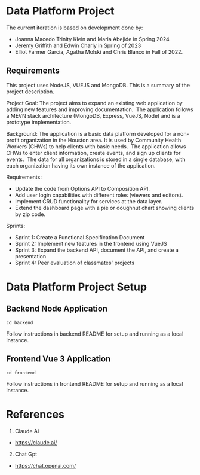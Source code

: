# Data Platform Project

The current iteration is based on development done by:
* Joanna Macedo Trinity Klein and Maria Abejide in Spring 2024
* Jeremy Griffith and Edwin Charly in Spring of 2023
* Elliot Farmer Garcia, Agatha	Molski and Chris Blanco in Fall of 2022.

## Requirements

This project uses NodeJS, VUEJS and MongoDB. This is a summary of the project description. 

Project Goal: The project aims to expand an existing web application by adding new features and improving documentation. ​ The application follows a MEVN stack architecture (MongoDB, Express, VueJS, Node) and is a prototype implementation. ​

Background: The application is a basic data platform developed for a non-profit organization in the Houston area. ​It is used by Community Health Workers (CHWs) to help clients with basic needs. ​ The application allows CHWs to enter client information, create events, and sign up clients for events. ​ The data for all organizations is stored in a single database, with each organization having its own instance of the application. ​

Requirements:
- Update the code from Options API to Composition API. ​
- Add user login capabilities with different roles (viewers and editors). ​
- Implement CRUD functionality for services at the data layer. ​
- Extend the dashboard page with a pie or doughnut chart showing clients by zip code. ​

Sprints:
- Sprint 1: Create a Functional Specification Document 
- Sprint 2: Implement new features in the frontend using VueJS 
- Sprint 3: Expand the backend API, document the API, and create a presentation 
- Sprint 4: Peer evaluation of classmates' projects 


# Data Platform Project Setup

## Backend Node Application
```
cd backend
```
Follow instructions in backend README for setup and running as a local instance.

## Frontend Vue 3 Application
```
cd frontend
```
Follow instructions in frontend README for setup and running as a local instance.


# References
1. Claude Ai
- https://claude.ai/

2. Chat Gpt
- https://chat.openai.com/

